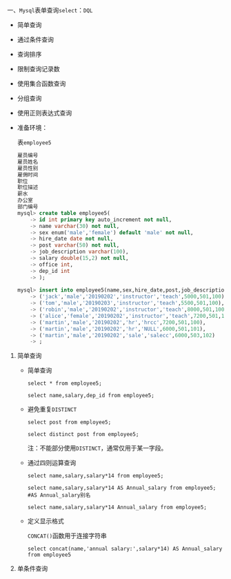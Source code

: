 一、`Mysql`表单查询`select`：`DQL`

- 简单查询

- 通过条件查询

- 查询排序

- 限制查询记录数

- 使用集合函数查询

- 分组查询

- 使用正则表达式查询

  

- 准备环境：

  表`employee5`

  ```sql
  雇员编号
  雇员姓名
  雇员性别
  雇佣时间
  职位
  职位描述
  薪水
  办公室
  部门编号
  mysql> create table employee5(
      -> id int primary key auto_increment not null,
      -> name varchar(30) not null,
      -> sex enum('male','female') default 'male' not null,
      -> hire_date date not null,
      -> post varchar(50) not null,
      -> job_description varchar(100),
      -> salary double(15,2) not null,
      -> office int,
      -> dep_id int
      -> );
      
  mysql> insert into employee5(name,sex,hire_date,post,job_description,salary,office,dep_id) values
      -> ('jack','male','20190202','instructor','teach',5000,501,100),
      -> ('tom','male','20190203','instructor','teach',5500,501,100),
      -> ('robin','male','20190202','instructor','teach',8000,501,100),
      -> ('alice','female','20190202','instructor','teach',7200,501,100),
      -> ('martin','male','20190202','hr','hrcc',7200,501,100),
      -> ('martin','male','20190202','hr','NULL',6000,501,101),
      -> ('martin','male','20190202','sale','salecc',6000,503,102)
      -> ;
  ```

1. 简单查询

   - 简单查询

     `select * from employee5;`

     `select name,salary,dep_id from employee5;`

   - 避免重复`DISTINCT`

     `select post from employee5;`

     `select distinct post from employee5;`

     注：不能部分使用`DISTINCT`，通常仅用于某一字段。

   - 通过四则运算查询

     `select name,salary,salary*14 from employee5;`

     `select name,salary,salary*14 AS Annual_salary from employee5;` `#AS Annual_salary别名`

     `select name,salary,salary*14 Annual_salary from employee5;`

   - 定义显示格式

     `CONCAT()`函数用于连接字符串

     `select concat(name,'annual salary:',salary*14) AS Annual_salary from employee5`

2. 单条件查询

